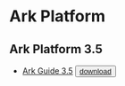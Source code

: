 # Ark Platform

## Ark Platform 3.5

* [Ark Guide 3.5](https://media.githubusercontent.com/media/EnterpriseDB/docs-archive/main/docs/ark/3.5/ark_v3.5_documentation.pdf) <button>[download](https://media.githubusercontent.com/media/EnterpriseDB/docs-archive/main/docs/ark/3.5/ark_v3.5_documentation.pdf?download=true)</button>

